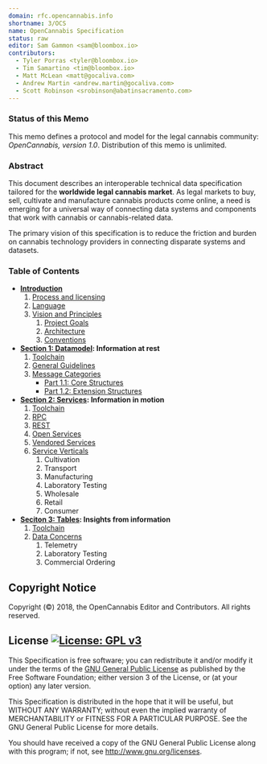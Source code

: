 ```yaml
---
domain: rfc.opencannabis.info
shortname: 3/OCS
name: OpenCannabis Specification
status: raw
editor: Sam Gammon <sam@bloombox.io>
contributors:
  - Tyler Porras <tyler@bloombox.io>
  - Tim Samartino <tim@bloombox.io>
  - Matt McLean <matt@gocaliva.com>
  - Andrew Martin <andrew.martin@gocaliva.com>
  - Scott Robinson <srobinson@abatinsacramento.com>
---
```


### Status of this Memo

This memo defines a protocol and model for the legal cannabis community: _OpenCannabis, version 1.0_. Distribution of
this memo is unlimited.

### Abstract

This document describes an interoperable technical data specification tailored for the **worldwide legal cannabis
market**. As legal markets to buy, sell, cultivate and manufacture cannabis products come online, a need is emerging for
a universal way of connecting data systems and components that work with cannabis or cannabis-related data.

The primary vision of this specification is to reduce the friction and burden on cannabis technology providers in
connecting disparate systems and datasets.

### Table of Contents
- **[Introduction](1-Introduction.md)**
    1. [Process and licensing](1-Introduction.md#Process-and-licensing)
    1. [Language](1-Introduction.md#Language)
    1. [Vision and Principles](1-Introduction.md#Vision-and-Principles)
        1. [Project Goals](1-Introduction.md#Project-Goals)
        1. [Architecture](1-Introduction.md#Architecture)
        1. [Conventions](1-Introduction.md#Conventions)
- **[Section 1: Datamodel](2-Datamodel.md): Information at rest**
    1. [Toolchain](2-Datamodel.md)
    1. [General Guidelines](2-Datamodel.md)
    1. [Message Categories](2-Datamodel.md)
        - [Part 1.1: Core Structures](3-Core-Structures.md)
        - [Part 1.2: Extension Structures](4-Extension-Structures.md)
- **[Section 2: Services](5-Services.md): Information in motion**
    1. [Toolchain](5-Services.md)
    1. [RPC](5-Services.md)
    1. [REST](5-Services.md)
    1. [Open Services](5-Services.md)
    1. [Vendored Services](5-Services.md)
    1. [Service Verticals](5-Services.md)
        1. Cultivation
        1. Transport
        1. Manufacturing
        1. Laboratory Testing
        1. Wholesale
        1. Retail
        1. Consumer
- **[Seciton 3: Tables](6-Tables.md): Insights from information**
    1. [Toolchain](6-Tables.md)
    1. [Data Concerns](6-Tables.md)
        1. Telemetry
        1. Laboratory Testing
        1. Commercial Ordering

## Copyright Notice

Copyright (©) 2018, the OpenCannabis Editor and Contributors. All rights reserved.

## License  [![License: GPL v3](https://img.shields.io/badge/License-GPL%20v3-blue.svg?longCache=true&style=flat-square)](https://www.gnu.org/licenses/gpl-3.0)

This Specification is free software; you can redistribute it and/or modify it under the terms of the
[GNU General Public License](LICENSE.md) as published by the Free Software Foundation; either version 3 of the License,
or (at your option) any later version.

This Specification is distributed in the hope that it will be useful, but WITHOUT ANY WARRANTY; without even the implied
warranty of MERCHANTABILITY or FITNESS FOR A PARTICULAR PURPOSE. See the GNU General Public License for more details.

You should have received a copy of the GNU General Public License along with this program; if not, see
http://www.gnu.org/licenses.
